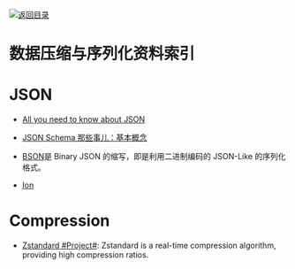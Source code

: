 [![返回目录](https://parg.co/UGo)](https://parg.co/b4z) 
 
# 数据压缩与序列化资料索引

# JSON

* [All you need to know about JSON](https://www.weheartswift.com/need-know-json/)

- [JSON Schema 那些事儿：基本概念 ](http://taobaofed.org/blog/2016/01/25/jsonschema/)

* [BSON](http://bsonspec.org/)是 Binary JSON 的缩写，即是利用二进制编码的 JSON-Like 的序列化格式。

- [Ion](http://amznlabs.github.io/ion-docs/cookbook.html)

# Compression

- [Zstandard #Project#](http://facebook.github.io/zstd/): Zstandard is a real-time compression algorithm, providing high compression ratios.

